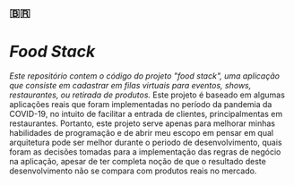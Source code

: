 ## :brazil:

# _Food Stack_

_Este repositório contem o código do projeto "food stack", uma aplicação que consiste em cadastrar em filas virtuais para eventos, shows, restaurantes, ou retirada de produtos._
Este projeto é baseado em algumas aplicações reais que foram implementadas no período da pandemia da COVID-19, no intuito de facilitar a entrada de clientes, principalmentas em restaurantes. Portanto, este projeto serve apenas para melhorar minhas habilidades de programação e de abrir meu escopo em pensar em qual arquitetura pode ser melhor durante o periodo de desenvolvimento, quais foram as decisões tomadas para a implementação das regras de negócio na aplicação, apesar de ter completa noção de que o resultado deste desenvolvimento não se compara com produtos reais no mercado.
